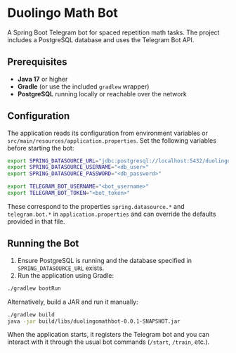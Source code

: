 # Duolingo Math Bot

A Spring Boot Telegram bot for spaced repetition math tasks. The project includes a PostgreSQL database and uses the Telegram Bot API.

## Prerequisites

- **Java 17** or higher
- **Gradle** (or use the included `gradlew` wrapper)
- **PostgreSQL** running locally or reachable over the network

## Configuration

The application reads its configuration from environment variables or `src/main/resources/application.properties`. Set the following variables before starting the bot:

```bash
export SPRING_DATASOURCE_URL="jdbc:postgresql://localhost:5432/duolingo_math_db"
export SPRING_DATASOURCE_USERNAME="<db_user>"
export SPRING_DATASOURCE_PASSWORD="<db_password>"

export TELEGRAM_BOT_USERNAME="<bot_username>"
export TELEGRAM_BOT_TOKEN="<bot_token>"
```

These correspond to the properties `spring.datasource.*` and `telegram.bot.*` in `application.properties` and can override the defaults provided in that file.

## Running the Bot

1. Ensure PostgreSQL is running and the database specified in `SPRING_DATASOURCE_URL` exists.
2. Run the application using Gradle:

```bash
./gradlew bootRun
```

   Alternatively, build a JAR and run it manually:

```bash
./gradlew build
java -jar build/libs/duolingomathbot-0.0.1-SNAPSHOT.jar
```

When the application starts, it registers the Telegram bot and you can interact with it through the usual bot commands (`/start`, `/train`, etc.).